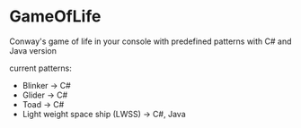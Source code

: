 # GameOfLife
Conway's game of life in your console with predefined patterns with
C# and Java version

current patterns:
- Blinker -> C#
- Glider -> C#
- Toad -> C#
- Light weight space ship (LWSS) -> C#, Java

